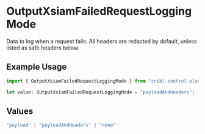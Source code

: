 # OutputXsiamFailedRequestLoggingMode

Data to log when a request fails. All headers are redacted by default, unless listed as safe headers below.

## Example Usage

```typescript
import { OutputXsiamFailedRequestLoggingMode } from "cribl-control-plane/models";

let value: OutputXsiamFailedRequestLoggingMode = "payloadAndHeaders";
```

## Values

```typescript
"payload" | "payloadAndHeaders" | "none"
```